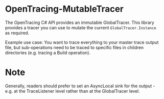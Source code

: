 # OpenTracing-MutableTracer
The OpenTracing C# API provides an immutable GlobalTracer. This library provides a tracer you can use to mutate the current `GlobalTracer.Instance` as required.

Example use case: You want to trace everything to your master trace output file, but sub-operations need to be traced to specific files in children directories (e.g. tracing a Build operation).

# Note
Generally, readers should prefer to set an AsyncLocal sink for the output - e.g. at the TraceListener level rather than at the GlobalTracer level.
